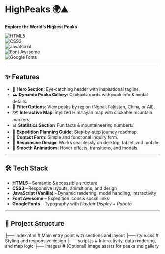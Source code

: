 # HighPeaks 🌍⛰️  
**Explore the World’s Highest Peaks**  

![HTML5](https://img.shields.io/badge/HTML5-E34F26?style=for-the-badge&logo=html5&logoColor=white)  
![CSS3](https://img.shields.io/badge/CSS3-1572B6?style=for-the-badge&logo=css3&logoColor=white)  
![JavaScript](https://img.shields.io/badge/JavaScript-F7DF1E?style=for-the-badge&logo=javascript&logoColor=black)  
![Font Awesome](https://img.shields.io/badge/Font%20Awesome-339AF0?style=for-the-badge&logo=fontawesome&logoColor=white)  
![Google Fonts](https://img.shields.io/badge/Google%20Fonts-4285F4?style=for-the-badge&logo=googlefonts&logoColor=white)  

---

## ✨ Features  
- 🎯 **Hero Section**: Eye-catching header with inspirational tagline.  
- 🏔️ **Dynamic Peaks Gallery**: Clickable cards with peak info & modal details.  
- 🔎 **Filter Options**: View peaks by region (Nepal, Pakistan, China, or All).  
- 🗺️ **Interactive Map**: Stylized Himalayan map with clickable mountain markers.  
- 📊 **Statistics Section**: Fun facts & mountaineering numbers.  
- 🧭 **Expedition Planning Guide**: Step-by-step journey roadmap.  
- 📩 **Contact Form**: Simple and functional inquiry form.  
- 📱 **Responsive Design**: Works seamlessly on desktop, tablet, and mobile.  
- 🎨 **Smooth Animations**: Hover effects, transitions, and modals.  

---

## 🛠️ Tech Stack  
- **HTML5** – Semantic & accessible structure  
- **CSS3** – Responsive layouts, animations, and design  
- **JavaScript (Vanilla)** – Dynamic rendering, modal handling, interactivity  
- **Font Awesome** – Expedition icons & social links  
- **Google Fonts** – Typography with *Playfair Display* + *Roboto*  

---

## 📂 Project Structure  
├── index.html # Main entry point with sections and layout
├── style.css # Styling and responsive design
├── script.js # Interactivity, data rendering, and map logic
├── images/ # (Optional) Image assets for peaks and gallery

